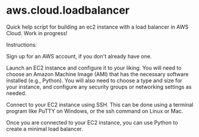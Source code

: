 # aws.cloud.loadbalancer
Quick help script for building an ec2 instance with a load balancer in AWS Cloud.  Work in progress! 


Instructions:  

Sign up for an AWS account, if you don't already have one.

Launch an EC2 instance and configure it to your liking. You will need to choose an Amazon Machine Image (AMI) that has the necessary software installed (e.g., Python). You will also need to choose a type and size for your instance, and configure any security groups or networking settings as needed.

Connect to your EC2 instance using SSH. This can be done using a terminal program like PuTTY on Windows, or the ssh command on Linux or Mac.

Once you are connected to your EC2 instance, you can use Python to create a minimal load balancer.
